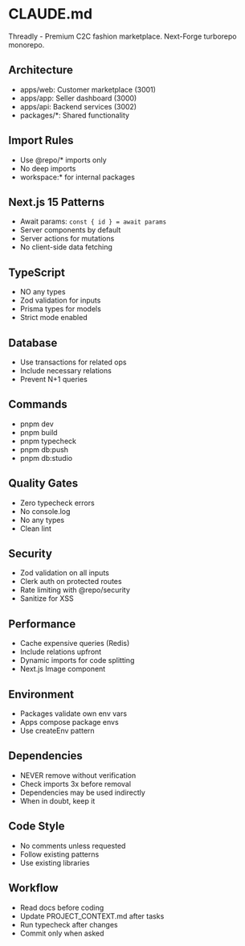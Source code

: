 # CLAUDE.md

Threadly - Premium C2C fashion marketplace. Next-Forge turborepo monorepo.

## Architecture
- apps/web: Customer marketplace (3001)
- apps/app: Seller dashboard (3000)  
- apps/api: Backend services (3002)
- packages/*: Shared functionality

## Import Rules
- Use @repo/* imports only
- No deep imports
- workspace:* for internal packages

## Next.js 15 Patterns
- Await params: `const { id } = await params`
- Server components by default
- Server actions for mutations
- No client-side data fetching

## TypeScript
- NO any types
- Zod validation for inputs
- Prisma types for models
- Strict mode enabled

## Database
- Use transactions for related ops
- Include necessary relations
- Prevent N+1 queries

## Commands
- pnpm dev
- pnpm build  
- pnpm typecheck
- pnpm db:push
- pnpm db:studio

## Quality Gates
- Zero typecheck errors
- No console.log
- No any types
- Clean lint

## Security
- Zod validation on all inputs
- Clerk auth on protected routes
- Rate limiting with @repo/security
- Sanitize for XSS

## Performance
- Cache expensive queries (Redis)
- Include relations upfront
- Dynamic imports for code splitting
- Next.js Image component

## Environment
- Packages validate own env vars
- Apps compose package envs
- Use createEnv pattern

## Dependencies
- NEVER remove without verification
- Check imports 3x before removal
- Dependencies may be used indirectly
- When in doubt, keep it

## Code Style
- No comments unless requested
- Follow existing patterns
- Use existing libraries

## Workflow
- Read docs before coding
- Update PROJECT_CONTEXT.md after tasks
- Run typecheck after changes
- Commit only when asked